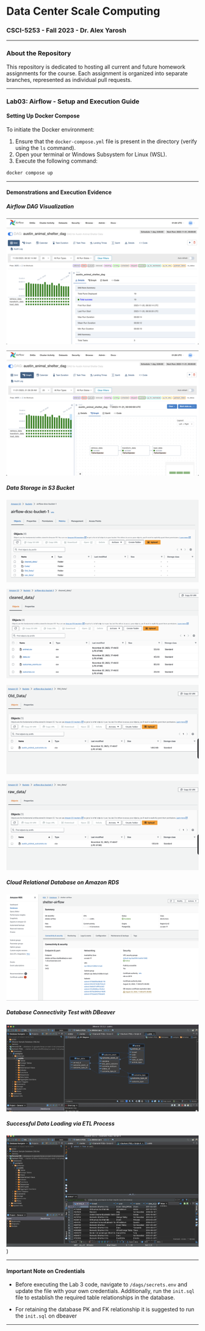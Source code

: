
# Data Center Scale Computing

### CSCI-5253 - Fall 2023 - Dr. Alex Yarosh

---

### About the Repository

This repository is dedicated to hosting all current and future homework assignments for the course. Each assignment is organized into separate branches, represented as individual pull requests.

---

### Lab03: Airflow - Setup and Execution Guide

#### Setting Up Docker Compose

To initiate the Docker environment:

1. Ensure that the `docker-compose.yml` file is present in the directory (verify using the `ls` command).
2. Open your terminal or Windows Subsystem for Linux (WSL).
3. Execute the following command:

```bash
docker compose up
```

---

#### Demonstrations and Execution Evidence

##### Airflow DAG Visualization

![Airflow DAG Representation](Images/Airflow_Image.png)


![Airflow DAG Representation 2](Images/Airflow_2.png)

##### Data Storage in S3 Bucket

![S3 Bucket Storage](Images/s3_Bucket_1.png)

![S3 Bucket Storage](Images/s3_Bucket_2.png)

![S3 Bucket Storage](Images/s3_Bucket_3.png)

![S3 Bucket Storage](Images/s3_Bucket_4.png)


##### Cloud Relational Database on Amazon RDS

![Amazon RDS Database](Images/AWS_RDS.png)

##### Database Connectivity Test with DBeaver

![DBeaver Connectivity Test](Images/dbeaver_2.png)

##### Successful Data Loading via ETL Process

![DBeaver Connectivity Test](Images/dbeaver_1.png))

---

#### Important Note on Credentials

- Before executing the Lab 3 code, navigate to `/dags/secrets.env` and update the file with your own credentials. Additionally, run the `init.sql` file to establish the required table relationships in the database.

- For retaining the database PK and FK relationship it is suggested to run the `init.sql` on dbeaver 

---
